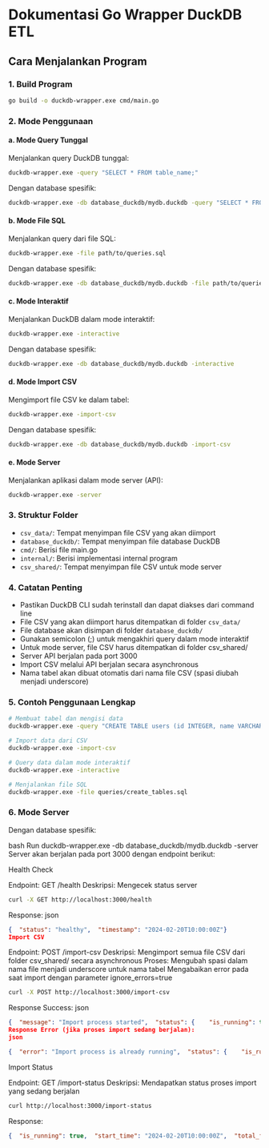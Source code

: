 # Dokumentasi Go Wrapper DuckDB ETL

## Cara Menjalankan Program

### 1. Build Program
```bash
go build -o duckdb-wrapper.exe cmd/main.go
```

### 2. Mode Penggunaan

#### a. Mode Query Tunggal
Menjalankan query DuckDB tunggal:
```bash
duckdb-wrapper.exe -query "SELECT * FROM table_name;"
```

Dengan database spesifik:
```bash
duckdb-wrapper.exe -db database_duckdb/mydb.duckdb -query "SELECT * FROM table_name;"
```

#### b. Mode File SQL
Menjalankan query dari file SQL:
```bash
duckdb-wrapper.exe -file path/to/queries.sql
```

Dengan database spesifik:
```bash
duckdb-wrapper.exe -db database_duckdb/mydb.duckdb -file path/to/queries.sql
```

#### c. Mode Interaktif
Menjalankan DuckDB dalam mode interaktif:
```bash
duckdb-wrapper.exe -interactive
```

Dengan database spesifik:
```bash
duckdb-wrapper.exe -db database_duckdb/mydb.duckdb -interactive
```

#### d. Mode Import CSV
Mengimport file CSV ke dalam tabel:
```bash
duckdb-wrapper.exe -import-csv
```

Dengan database spesifik:
```bash
duckdb-wrapper.exe -db database_duckdb/mydb.duckdb -import-csv
```

#### e. Mode Server
Menjalankan aplikasi dalam mode server (API):
```bash
duckdb-wrapper.exe -server
```

### 3. Struktur Folder
- `csv_data/`: Tempat menyimpan file CSV yang akan diimport
- `database_duckdb/`: Tempat menyimpan file database DuckDB
- `cmd/`: Berisi file main.go
- `internal/`: Berisi implementasi internal program
- `csv_shared/`: Tempat menyimpan file CSV untuk mode server

### 4. Catatan Penting
- Pastikan DuckDB CLI sudah terinstall dan dapat diakses dari command line
- File CSV yang akan diimport harus ditempatkan di folder `csv_data/`
- File database akan disimpan di folder `database_duckdb/`
- Gunakan semicolon (;) untuk mengakhiri query dalam mode interaktif
- Untuk mode server, file CSV harus ditempatkan di folder csv_shared/
- Server API berjalan pada port 3000
- Import CSV melalui API berjalan secara asynchronous
- Nama tabel akan dibuat otomatis dari nama file CSV (spasi diubah menjadi underscore)

### 5. Contoh Penggunaan Lengkap
```bash
# Membuat tabel dan mengisi data
duckdb-wrapper.exe -query "CREATE TABLE users (id INTEGER, name VARCHAR);"

# Import data dari CSV
duckdb-wrapper.exe -import-csv

# Query data dalam mode interaktif
duckdb-wrapper.exe -interactive

# Menjalankan file SQL
duckdb-wrapper.exe -file queries/create_tables.sql
```

### 6. Mode Server
Dengan database spesifik:

bash
Run
duckdb-wrapper.exe -db database_duckdb/mydb.duckdb -server
Server akan berjalan pada port 3000 dengan endpoint berikut:

Health Check

Endpoint: GET /health
Deskripsi: Mengecek status server

```bash
curl -X GET http://localhost:3000/health
```

Response:
json
```json
{  "status": "healthy",  "timestamp": "2024-02-20T10:00:00Z"}
Import CSV
```

Endpoint: POST /import-csv
Deskripsi: Mengimport semua file CSV dari folder csv_shared/ secara asynchronous
Proses:
Mengubah spasi dalam nama file menjadi underscore untuk nama tabel
Mengabaikan error pada saat import dengan parameter ignore_errors=true

```bash
curl -X POST http://localhost:3000/import-csv
```

Response Success:
json

```json
{  "message": "Import process started",  "status": {    "is_running": true,    "start_time": "2024-02-20T10:00:00Z",    "total_files": 2,    "processed_files": 0  }}
Response Error (jika proses import sedang berjalan):
json
```
```json
{  "error": "Import process is already running",  "status": {    "is_running": true,    "start_time": "2024-02-20T10:00:00Z",    "total_files": 2,    "processed_files": 1  }}
```
Import Status

Endpoint: GET /import-status
Deskripsi: Mendapatkan status proses import yang sedang berjalan

```bash
curl http://localhost:3000/import-status
```
Response:
```json
{  "is_running": true,  "start_time": "2024-02-20T10:00:00Z",  "total_files": 2,  "processed_files": 1,  "last_error": "error message if any"}
```
        